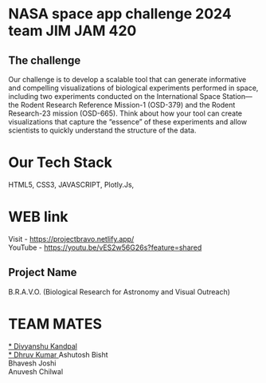 # NASA space app challenge 2024 team JIM JAM 420
## The challenge
Our challenge is to develop a scalable tool that can generate informative and compelling visualizations of biological experiments performed in space, including two experiments conducted on the International Space Station—the Rodent Research Reference Mission-1 (OSD-379) and the Rodent Research-23 mission (OSD-665). Think about how your tool can create visualizations that capture the “essence” of these experiments and allow scientists to quickly understand the structure of the data.

# Our Tech Stack

HTML5,
CSS3,
JAVASCRIPT,
Plotly.Js,

# WEB link

Visit   - https://projectbravo.netlify.app/ <br>
YouTube - https://youtu.be/vES2w56G26s?feature=shared

## Project Name
B.R.A.V.O. (Biological Research for Astronomy and Visual Outreach)

# TEAM MATES

<a href="https://github.com/Divyanshu901">* Divyanshu Kandpal</a> <br> <a href="https://github.com/spidey999">* Dhruv Kumar </a>
Ashutosh Bisht <br>
Bhavesh Joshi <br>
Anuvesh Chilwal

